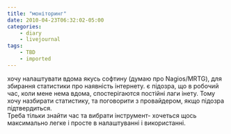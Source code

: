 ```yaml
---
title: "моніторинг"
date: 2010-04-23T06:32:02-05:00
categories:
    - diary
    - livejournal
tags:
    - TBD
    - imported
---
```


хочу налаштувати вдома якусь софтину (думаю про Nagios/MRTG), для збирання статистики про наявність інтернету. є підозра, що в робочий час, коли мене нема вдома, спостерігаются постійні лаги інету. Тому хочу назбирати статистику, та поговорити з провайдером, якщо підозра підтвердиться.  
Треба тільки знайти час та вибрати інструмент- хочеться щось максимально легке і просте в налаштуванні і використанні.